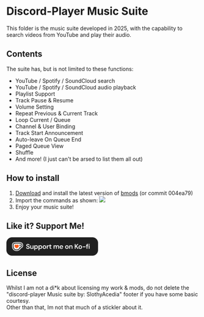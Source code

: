 # Discord-Player Music Suite
This folder is the music suite developed in 2025, with the capability to search videos from YouTube and play their audio.

## Contents
The suite has, but is not limited to these functions:
- YouTube / Spotify / SoundCloud search
- YouTube / Spotify / SoundCloud audio playback
- Playlist Support
- Track Pause & Resume
- Volume Setting
- Repeat Previous & Current Track
- Loop Current / Queue
- Channel & User Binding
- Track Start Announcement
- Auto-leave On Queue End
- Paged Queue View
- Shuffle
- And more! (I just can't be arsed to list them all out)

## How to install
1) [Download](https://github.com/RatWasHere/bmods/archive/refs/heads/master.zip) and install the latest version of [bmods](https://github.com/RatWasHere/bmods) (or commit 004ea79)
2) Import the commands as shown:
![](https://github.com/slothyace/bcs-samples/blob/main/.documentation/importCmd.gif)
3) Enjoy your music suite!

## Like it? Support Me!
<a href="https://ko-fi.com/slothyacedia"><img src="https://github.com/slothyace/slothyace/blob/main/icons/kofi.png" width=240 height=48></a>

## License
Whilst I am not a di*k about licensing my work & mods, do not delete the "discord-player Music suite by: SlothyAcedia" footer if you have some basic courtesy.  
Other than that, Im not that much of a stickler about it.
